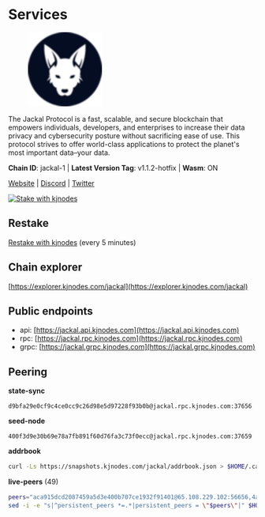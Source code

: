 # Services

<figure><img src="https://raw.githubusercontent.com/kj89/cosmos-images/main/logos/jackal.png" width="150" alt=""><figcaption></figcaption></figure>

The Jackal Protocol is a fast, scalable, and secure blockchain that empowers  individuals, developers, and enterprises to increase their data privacy and  cybersecurity posture without sacrificing ease of use. This protocol strives  to offer world-class applications to protect the planet's most important data–your data.

**Chain ID**: jackal-1 | **Latest Version Tag**: v1.1.2-hotfix | **Wasm**: ON

[Website](https://jackalprotocol.com) | [Discord](https://discord.com/invite/5GKym3p6rj) | [Twitter](https://twitter.com/Jackal_Protocol)

[![Stake with kjnodes](https://i.ibb.co/cr44Q8j/button-stake-with-kjnodes.png)](https://restake.app/jackal/jklvaloper1tr3wm3mdkz0tda6t7vavqnn7fe2g4un0f67xmt)

## Restake

[Restake with kjnodes](https://restake.app/jackal/jklvaloper1tr3wm3mdkz0tda6t7vavqnn7fe2g4un0f67xmt) (every 5 minutes)
## Chain explorer
[https://explorer.kjnodes.com/jackal](https://explorer.kjnodes.com/jackal)

## Public endpoints

* api: [https://jackal.api.kjnodes.com](https://jackal.api.kjnodes.com)
* rpc: [https://jackal.rpc.kjnodes.com](https://jackal.rpc.kjnodes.com)
* grpc: [https://jackal.grpc.kjnodes.com](https://jackal.grpc.kjnodes.com)

## Peering

**state-sync**

```text
d9bfa29e0cf9c4ce0cc9c26d98e5d97228f93b0b@jackal.rpc.kjnodes.com:37656
```

**seed-node**

```text
400f3d9e30b69e78a7fb891f60d76fa3c73f0ecc@jackal.rpc.kjnodes.com:37659
```

**addrbook**
```bash
curl -Ls https://snapshots.kjnodes.com/jackal/addrbook.json > $HOME/.canine/config/addrbook.json
```

**live-peers** (49)
```bash
peers="aca915dcd2087459a5d3e400b707ce1932f91401@65.108.229.102:56656,4a0fb6863526b3370b3f0dcba6bc2d548a363974@65.109.52.56:2506,173c43436e2287f3660c344a5fd2386da4a61968@65.109.92.241:11126,8d59eb5f7ad207e59c06620f6e9e7b6760b56211@65.108.75.107:18656,ecb163fca7436befa3a5694a7d558e89d3f04b2c@65.109.29.150:17656,dbec14a10d43c25d77ee9987a985652fa4e6344a@131.153.59.6:26656,d9bfa29e0cf9c4ce0cc9c26d98e5d97228f93b0b@65.109.88.38:37656,11c23c5341d0ac69f9ebb3be9afa7fe0e134ece0@94.79.54.137:28656,399068f8371dce4ae5d7cd7da2c965e765e68f4b@65.108.238.102:17556,80cc4b90a546a138a480642dd5ce0fcf65ba2d8c@65.108.41.172:29956,159834da1073b793a9f6730841d827802051ed75@198.244.178.213:26656,ee2ef67b49cbc7b4af7ff0b7321870a5d9ae69a5@65.108.138.80:17556,dd7ee88ff1a81be43fb5ed12c416cd23fd065f8e@65.109.69.154:32656,68b81df146d915f599775a18953bbefbd49d024a@193.70.33.64:17556,dd3cab79ffae0aed4f519503b66e9403c69eeb14@85.237.193.101:25565,ff94a29e02de8369faf37c76d3c97684bbd51bd6@185.16.38.165:17556,4bfc9e0f762e952b76daee87e9ffd081d2974f75@31.156.88.34:26656,a79da224ad9d4501dbf1d547986ebec55d56b951@135.181.128.114:17556,ebc272824924ea1a27ea3183dd0b9ba713494f83@95.214.55.198:26906,ac6e9b3fc2d18f51aa8d6f98bae9e05acfac97e1@217.131.118.88:26656,d39fecbc409541de13fa644d90066d4dabe08262@95.165.89.222:24475,7574e0ab179fc6cc47ac89284f4641790218540e@18.163.165.245:26626,519f2b648a2a8794ac33b195f39b6d836e09f8f2@131.153.154.13:26656,fc5cfe32547c96e943d9f8e18e9904d2e639e32d@149.202.72.186:26638,ef8c470a03f3753df53dad15a435f99d6869f6a7@51.81.107.95:10856,0faa7f1099de2e02deebe09fcb52863056333265@144.202.72.17:26616,d9abd1dd5bf7c57461f0476c61e28bac879430a2@141.94.109.71:10556,c2842c76779913e05fa4256e3caab852e1782951@202.61.194.254:60756,55df88ae25223565af42ccd6b3b558b8e70bba31@213.239.216.252:26656,460cf6a14f3fa0f3882400fbdcb80033105cac79@178.154.241.46:26656,0985977a794b298e7ef990fe344d572c60c453b1@172.105.72.158:26656,ad41936e5f89b119fdaae25fef0652949770f06e@185.107.57.74:26656,ae69a9186ee7fc09d4c46e76ee0ebea537171937@94.130.137.122:33656,dd7e72f0a71476e51c0a601a40d6fc02a1ae1a95@65.108.6.45:60856,68205c025ec65bf4d4183691d19d15b0a72221ec@65.108.42.185:26656,e61861653d42ebe5d7bf46d4c61f3753091985cd@83.53.221.249:36656,e2172f53b4c59ed157d97802dc6b5ae8b17d3bb1@109.236.81.221:46656,588e509e3a8c1dc4ba938779bf569cd9f6f0f4be@212.23.222.109:26256,8cb23f8ba742452f2f81f019a648f0660fabfd46@65.109.106.155:26656,2ec46ff04ebfafc19f505feaaf00943c15bb2757@185.16.38.149:26656,2bb49680d595628991383323806db3fa53d15eb5@65.109.85.170:53656,9bcaee1ad957fa75f60a6dd9d8870e53220794a9@104.37.187.214:60756,a877c11ecef83401dcc96c4499874ebc3f13367b@116.202.36.240:10756,26b6255375a592c3b0664bd474a6975f468c3785@88.99.164.158:11126,289c3e984194ac2ccaa74e201147010648e90970@195.3.223.108:26656,24d557203af1734d8a9e94d1819f0920ee66845c@185.252.235.83:27656,3ebc427c4aea796e7eea5551e8bca74a7734fe52@96.73.27.73:26656,7adbbe1a5f867a0befcf1fd94f395dd8257d718f@73.40.151.121:15656,ade4d8bc8cbe014af6ebdf3cb7b1e9ad36f412c0@135.181.5.219:17556"
sed -i -e "s|^persistent_peers *=.*|persistent_peers = \"$peers\"|" $HOME/.canine/config/config.toml
```
